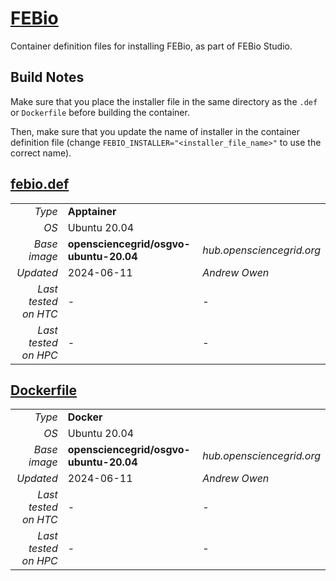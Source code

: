 <!--
   Copyright 2024, Center for High Throughput Computing, University of Wisconsin - Madison

   Licensed under the Apache License, Version 2.0 (the "License");
   you may not use this file except in compliance with the License.
   You may obtain a copy of the License at

       http://www.apache.org/licenses/LICENSE-2.0

   Unless required by applicable law or agreed to in writing, software
   distributed under the License is distributed on an "AS IS" BASIS,
   WITHOUT WARRANTIES OR CONDITIONS OF ANY KIND, either express or implied.
   See the License for the specific language governing permissions and
   limitations under the License.
-->

# [FEBio](/software/FEBioStudio/FEBio)

Container definition files for installing FEBio, as part of FEBio Studio.

## Build Notes

Make sure that you place the installer file in the same directory as the `.def` or `Dockerfile` before building the container.

Then, make sure that you update the name of installer in the container definition file (change `FEBIO_INSTALLER="<installer_file_name>"` to use the correct name).

## [febio.def](febio.def)

| | | |
| ---: | :--- | :--- |
| *Type* | **Apptainer** | |
| *OS* | Ubuntu 20.04 | |
| *Base image* | **opensciencegrid/osgvo-ubuntu-20.04** | *hub.opensciencegrid.org* |
| *Updated* | 2024-06-11 | *Andrew Owen* |
| *Last tested on HTC* | - | - |
| *Last tested on HPC* | - | - |

## [Dockerfile](Dockerfile)

| | | |
| ---: | :--- | :--- |
| *Type* | **Docker** | |
| *OS* | Ubuntu 20.04 | |
| *Base image* | **opensciencegrid/osgvo-ubuntu-20.04** | *hub.opensciencegrid.org* |
| *Updated* | 2024-06-11 | *Andrew Owen* |
| *Last tested on HTC* | - | - |
| *Last tested on HPC* | - | - |
